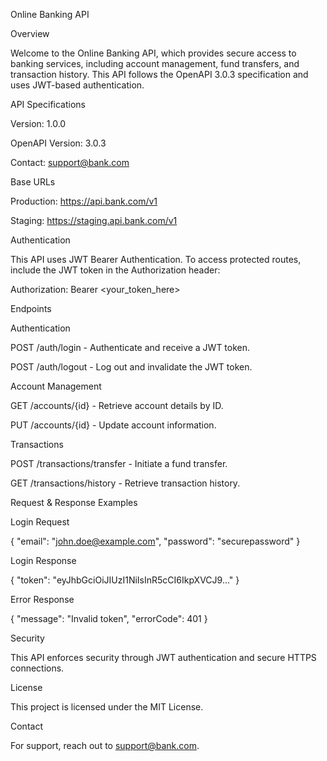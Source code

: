 Online Banking API

Overview

Welcome to the Online Banking API, which provides secure access to banking services, including account management, fund transfers, and transaction history. This API follows the OpenAPI 3.0.3 specification and uses JWT-based authentication.

API Specifications

Version: 1.0.0

OpenAPI Version: 3.0.3

Contact: support@bank.com

Base URLs

Production: https://api.bank.com/v1

Staging: https://staging.api.bank.com/v1

Authentication

This API uses JWT Bearer Authentication. To access protected routes, include the JWT token in the Authorization header:

Authorization: Bearer <your_token_here>

Endpoints

Authentication

POST /auth/login - Authenticate and receive a JWT token.

POST /auth/logout - Log out and invalidate the JWT token.

Account Management

GET /accounts/{id} - Retrieve account details by ID.

PUT /accounts/{id} - Update account information.

Transactions

POST /transactions/transfer - Initiate a fund transfer.

GET /transactions/history - Retrieve transaction history.

Request & Response Examples

Login Request

{
  "email": "john.doe@example.com",
  "password": "securepassword"
}

Login Response

{
  "token": "eyJhbGciOiJIUzI1NiIsInR5cCI6IkpXVCJ9..."
}

Error Response

{
  "message": "Invalid token",
  "errorCode": 401
}

Security

This API enforces security through JWT authentication and secure HTTPS connections.

License

This project is licensed under the MIT License.

Contact

For support, reach out to support@bank.com.
